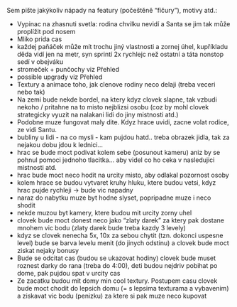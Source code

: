 Sem pište jakýkoliv nápady na featury (počeštěně “fičury”), motivy atd.:

- Vypinac na zhasnuti svetla: rodina chvilku nevidí a Santa se jim tak může proplížit pod nosem
- Mliko prida cas
- každej paňáček může mít trochu jiný vlastnosti a zornej úhel, kupříkladu děda vidí jen na metr, syn sprintí 2x rychlejc než ostatní a táta nonstop sedí v obejváku
- stromeček + punčochy viz Přehled
- possible upgrady viz Přehled
- Textury a animace toho, jak clenove rodiny neco delaji (treba veceri nebo tak)
- Na zemi bude nekde bordel, na ktery kdyz clovek slapne, tak vzbudi nekoho / pritahne na to misto nejblizsi osobu (coz by mohl clovek strategicky vyuzit na nalakani lidi do jiny mistnosti atd.)
- Podobne muze fungovat maly dite. Kdyz hrace uvidi, zacne volat rodice, ze vidi Santu.
- bubliny u lidi - na co mysli - kam pujdou hatd.. treba obrazek jidla, tak za nejakou dobu jdou k lednici…
- hrac se bude moct podivat kolem sebe (posunout kameru) aniz by se pohnul pomoci jednoho tlacitka… aby videl co ho ceka v nasledujici mistnosti atd.
- hrac bude moct neco hodit na urcity misto, aby odlakal pozornost osoby
- kolem hrace se budou vytvaret kruhy hluku, ktere budou vetsi, kdyz hrac pujde rychleji -> bude vic napadny
- naraz do nabytku muze byt hodne slyset, popripadne muze i neco shodit
- nekde muzou byt kamery, ktere budou mit urcity zorny uhel
- clovek bude moct donest neco jako “zlaty darek” za ktery pak dostane mnohem vic bodu (zlaty darek bude treba kazdy 3 levely)
- kdyz se clovek nenecha 5x, 10x za sebou chytit (tzn. dokonci uspesne level) bude se barva levelu menit (do jinych odstinu) a clovek bude moct ziskat nejaky bonusy
- Bude se odcitat cas (budou se ukazovat hodiny) clovek bude muset roznest darky do rana (treba do 4:00), deti budou nejdriv pobihat po dome, pak pujdou spat v urcity cas
- Ze zacatku budou mit domy min cool textury. Postupem casu clovek bude moct chodit do lepsich domu (= s lepsima texturama a vybavenim) a ziskavat vic bodu (penizku) za ktere si pak muze neco kupovat
